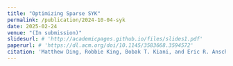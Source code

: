 ```yaml
---
title: "Optimizing Sparse SYK"
permalink: /publication/2024-10-04-syk
date: 2025-02-24
venue: "(In submission)"
slidesurl: # 'http://academicpages.github.io/files/slides1.pdf'
paperurl: # 'https://dl.acm.org/doi/10.1145/3583668.3594572'
citation: 'Matthew Ding, Robbie King, Bobak T. Kiani, and Eric R. Anschuetz. In submission, poster at Quantum Information Processing (QIP 2025).'
---
```

